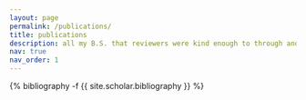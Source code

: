 ```yaml
---
layout: page
permalink: /publications/
title: publications
description: all my B.S. that reviewers were kind enough to through and accept in their conferences :smiles:
nav: true
nav_order: 1
---
```

<!-- _pages/publications.md -->
<div class="publications">

{% bibliography -f {{ site.scholar.bibliography }} %}

</div>
